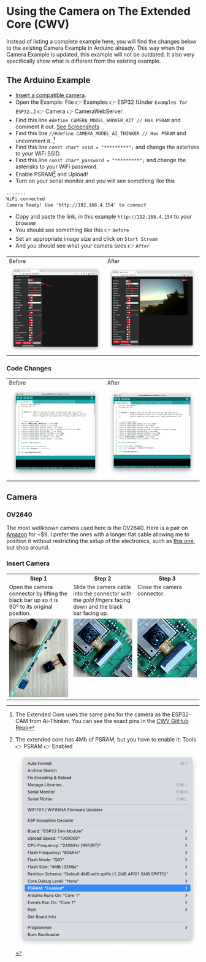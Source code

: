 # Using the Camera on The Extended Core (CWV)
Instead of listing a complete example here, you will find the changes below to the existing Camera Example in Arduino already. This way when the Camera Example is updated, this example will not be outdated. It also very specifically show what is different from the existing example.

## The Arduino Example
- [Insert a compatible camera](#camera).
- Open the Example: File :point_right: Examples :point_right: ESP32 (Under `Examples for ESP32`...) :point_right: Camera :point_right: CameraWebServer
- Find this line `#define CAMERA_MODEL_WROVER_KIT // Has PSRAM` and comment it out. [See Screenshots](#code-changes)
- Find this line `//#define CAMERA_MODEL_AI_THINKER // Has PSRAM` and uncomment it. [^pins]
- Find this line `const char* ssid = "*********";`  and change the asterisks to your WiFi SSID.
- Find this line `const char* password = "*********";` and change the asterisks to your WiFi password.
- Enable PSRAM[^psram] and Upload!
- Turn on your serial monitor and you  will see something like this
```
.......
WiFi connected
Camera Ready! Use 'http://192.168.4.154' to connect
```

- Copy and paste the link, in this example `http://192.168.4.154` to your browser
- You should see something like this :point_right: `Before`
- Set an appropriate image size and click on `Start Stream`
- And you should see what your camera sees :point_right: `After`
<table>
  <tr><td>Before</td><td>After</td></tr>
<tr><td><img src="assets/stopped.png"/></td><td>
<img src="assets/started.png" /></td></tr>
  </table>
  
### Code Changes
<table>
  <tr><td>Before</td><td>After</td></tr>
<tr><td><img src="assets/before.png" /></td><td>
<img src="assets/after.png" /></td></tr>
  </table>

## Camera
### OV2640
The most wellknown camera used here is the OV2640. Here is a pair on [Amazon](https://www.amazon.com/dp/B097SZBV7N) for ~$9. I prefer the ones with a longer flat cable allowing me to position it without restricting the setup of the electronics, such as [this one](https://www.amazon.com/dp/B08XLWLGG6), but shop around.
### Insert Camera

<table>
<tbody width="600" valign="top">
  <tr>
    <th width="200">Step 1</th>
    <th width="200">Step 2</th>
    <th width="200">Step 3</th>
  </tr>
  <tr>
    <td width="200">Open the camera connector by lifting the black bar up so it is 90º to its original position.</td>
    <td width="200">Slide the camera cable into the connector with the <i>gold fingers</i> facing down and the black bar facing up.</td>
    <td width="200">Close the camera connector.</td>
  </tr>
  <tr>
    <td align="center"><img src="assets/IMG_4984.jpg" width="200" /></td>
    <td align="center,top"><img src="assets/IMG_4985.jpg" width="200" /></td>
    <td align="center"><img src="assets/IMG_4986.jpg" width="200" /></td>
  </tr>
</tbody>
</table>

[^pins]: The Extended Core uses the same pins for the camera as the ESP32-CAM from Ai-Thinker. You can see the exact pins in the [CWV GitHub Repo](https://github.com/domino4com/CWV#camera)

[^psram]: The extended core has 4Mb of PSRAM, but you have to enable it: Tools :point_right: PSRAM :point_right: Enabled
![PSRAM](assets/PSRAM.png)
